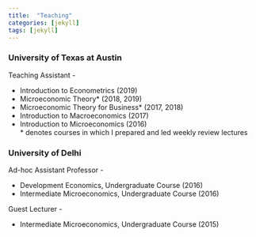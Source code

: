 ```yaml
---
title:  "Teaching"
categories: [jekyll]
tags: [jekyll]
---
```

<h3 id="columbia-university"><b>University of Texas at Austin</b></h3>
<p>Teaching Assistant -
<!---
<br />(<a href="" target="_blank">Course evaluations</a>)</p>
-->
<ul>
  <li>Introduction to Econometrics (2019)
  <li>Microeconomic Theory* (2018, 2019)
  <li>Microeconomic Theory for Business* (2017, 2018)
  <li>Introduction to Macroeconomics (2017)
  <li>Introduction to Microeconomics (2016)<br/>  
    * denotes courses in which I prepared and led weekly review lectures
</ul>
</p>

<h3 id="columbia-university"><b>University of Delhi</b></h3>
<p> Ad-hoc Assistant Professor -
<!---
<br />(<a href="" target="_blank">Course evaluations</a>)</p>
-->
<ul>
  <li>Development Economics, Undergraduate Course (2016)
  <li>Intermediate Microeconomics, Undergraduate Course (2016)<br/>
</ul>
</p>
<p> Guest Lecturer -
<!---
<br />(<a href="" target="_blank">Course evaluations</a>)</p>
-->
<ul>
  <li>Intermediate Microeconomics, Undergraduate Course (2015)
</ul>
</p>


